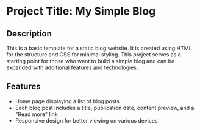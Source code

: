 # Project Title: My Simple Blog

## Description
This is a basic template for a static blog website. It is created using HTML for the structure and CSS for minimal styling. This project serves as a starting point for those who want to build a simple blog and can be expanded with additional features and technologies.

## Features
- Home page displaying a list of blog posts
- Each blog post includes a title, publication date, content preview, and a "Read more" link
- Responsive design for better viewing on various devices
